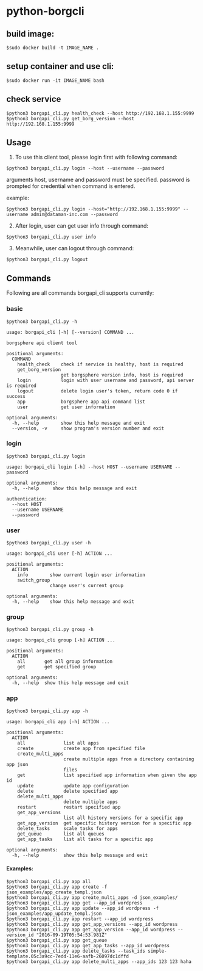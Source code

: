 # python-borgcli

## build image:
```
$sudo docker build -t IMAGE_NAME .
```

## setup container and use cli:
```
$sudo docker run -it IMAGE_NAME bash
```

## check service
```
$python3 borgapi_cli.py health_check --host http://192.168.1.155:9999
$python3 borgapi_cli.py get_borg_version --host http://192.168.1.155:9999
```

## Usage

1. To use this client tool, please login first with following command:
```
$python3 borgapi_cli.py login --host --username --password
```
arguments host, username and password must be specified.
password is prompted for credential when command is entered.

example:
```
$python3 borgapi_cli.py login --host="http://192.168.1.155:9999" --username admin@dataman-inc.com --password
```

2. After login, user can get user info through command:
```
$python3 borgapi_cli.py user info
```

3. Meanwhile, user can logout through command:
```
$python3 borgapi_cli.py logout
```

## Commands
Following are all commands borgapi_cli supports currently:

### basic
```
$python3 borgapi_cli.py -h
```
```
usage: borgapi_cli [-h] [--version] COMMAND ...

borgsphere api client tool

positional arguments:
  COMMAND
    health_check    check if service is healthy, host is required
    get_borg_version
                    get borgsphere version info, host is required
    login           login with user username and password, api server is required
    logout          delete login user's token, return code 0 if success
    app             borgsphere app api command list
    user            get user information

optional arguments:
  -h, --help        show this help message and exit
  --version, -v     show program's version number and exit
```

### login

```
$python3 borgapi_cli.py login
```
```
usage: borgapi_cli login [-h] --host HOST --username USERNAME --password

optional arguments:
  -h, --help     show this help message and exit

authentication:
  --host HOST
  --username USERNAME
  --password
```
### user

```
$python3 borgapi_cli.py user -h
```
```
usage: borgapi_cli user [-h] ACTION ...

positional arguments:
  ACTION
    info        show current login user information
    switch_group
                change user's current group

optional arguments:
  -h, --help    show this help message and exit
```
### group
```
$python3 borgapi_cli.py group -h
```
```
usage: borgapi_cli group [-h] ACTION ...

positional arguments:
  ACTION
    all       get all group information
    get       get specified group

optional arguments:
  -h, --help  show this help message and exit
```

### app

```
$python3 borgapi_cli.py app -h
```
```
usage: borgapi_cli app [-h] ACTION ...

positional arguments:
  ACTION
    all              list all apps
    create           create app from specified file
    create_multi_apps
                     create multiple apps from a directory containing app json
                     files
    get              list specified app information when given the app id
    update           update app configuration
    delete           delete specified app
    delete_multi_apps
                     delete multiple apps
    restart          restart specified app
    get_app_versions
                     list all history versions for a specific app
    get_app_version  get specific history version for a specific app
    delete_tasks     scale tasks for apps
    get_queue        list all queues
    get_app_tasks    list all tasks for a specific app

optional arguments:
  -h, --help         show this help message and exit
```
#### Examples:
```
$python3 borgapi_cli.py app all
$python3 borgapi_cli.py app create -f json_examples/app_create_templ.json
$python3 borgapi_cli.py app create_multi_apps -d json_examples/
$python3 borgapi_cli.py app get --app_id wordpress
$python3 borgapi_cli.py app update --app_id wordpress -f json_examples/app_update_templ.json
$python3 borgapi_cli.py app restart --app_id wordpress
$python3 borgapi_cli.py app get_app_versions --app_id wordpress
$python3 borgapi_cli.py app get_app_version --app_id wordpress --version_id "2016-09-19T05:54:53.981Z"
$python3 borgapi_cli.py app get_queue
$python3 borgapi_cli.py app get_app_tasks --app_id wordpress
$python3 borgapi_cli.py app delete_tasks --task_ids simple-template.05c3a9cc-7edd-11e6-aafb-26097dc1dffd
$python3 borgapi_cli.py app delete_multi_apps --app_ids 123 123 haha
```


